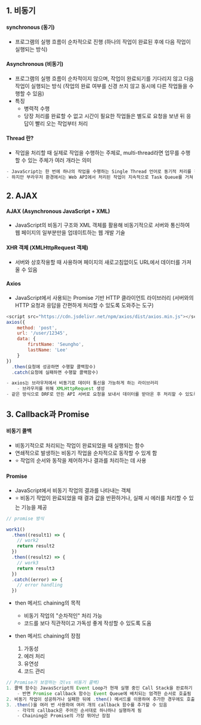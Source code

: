 ## 1. 비동기

#### synchronous (동기)
- 프로그램의 실행 흐름이 순차적으로 진행 (하나의 작업이 완료된 후에 다음 작업이 실행되는 방식)

#### Asynchronous (비동기)
- 프로그램의 실행 흐름이 순차적이지 않으며, 작업이 완료되기를 기다리지 않고 다음 작업이 실행되는 방식 (작업의 완료 여부를 신경 쓰지 않고 동시에 다른 작업들을 수행할 수 있음)
- 특징
  - 병력적 수행
  - 당장 처리를 완료할 수 없고 시간이 필요한 작업들은 별도로 요청을 보낸 뒤 응답이 빨리 오는 작업부터 처리

#### Thread 란?
- 작업을 처리할 때 실제로 작업을 수행하는 주체로, multi-thread라면 업무를 수행할 수 있는 주체가 여러 개라는 의미

```js 정리
- JavaScript는 한 번에 하나의 작업을 수행하는 Single Thread 언어로 동기적 처리를 진행
- 하지만 부라우저 환경에서는 Web API에서 처리된 작업이 지속적으로 Task Queue를 거쳐 Event Loop에 의해 Call Stack에 들어와 순차적으로 실행됨으로써 비동기 작업이 가능한 환경이 됨
```

## 2. AJAX

#### AJAX (Asynchronous JavaScript + XML)
- JavaScript의 비동기 구조와 XML 객체를 활용해 비동기적으로 서버와 통신하여 웹 페이지의 일부분만을 업데이트하는 웹 개발 기술

#### XHR 객체 (XMLHttpRequest 객체)
- 서버와 상호작용할 때 사용하며 페이지의 새로고침없이도 URL에서 데이터를 가져올 수 있음

#### Axios
- JavaScript에서 사용되는 Promise 기반 HTTP 클라이언트 라이브러리 (서버와의 HTTP 요청과 응답을 간편하게 처리할 수 있도록 도와주는 도구)
  
```js
<script src="https://cdn.jsdelivr.net/npm/axios/dist/axios.min.js"></script>
axios({
    method: 'post',
    url: '/user/12345',
    data: {
        firstName: 'Seungho',
        lastName: 'Lee'
    }
})
  .then(요청에 성공하면 수행할 콜백함수)
  .catch(요청에 실패하면 수행할 콜백함수)
```

```js 정리
- axios는 브라우저에서 비동기로 데이터 통신을 가능하게 하는 라이브러리
    - 브라우저를 위해 XMLHttpRequest 생성
- 같은 방식으로 DRF로 만든 API 서버로 요청을 보내서 데이터를 받아온 후 처리할 수 있도록 함
```

## 3. Callback과 Promise

#### 비동기 콜백
- 비동기적으로 처리되는 작업이 완료되었을 때 실행되는 함수
- 연쇄적으로 발생하는 비동기 작업을 순차적으로 동작할 수 있게 함
- :star: 작업의 순서와 동작을 제어하거나 결과를 처리하는 데 사용

#### Promise
- JavaScript에서 비동기 작업의 결과를 나타내는 객체
- :star: 비동기 작업이 완료되었을 때 결과 값을 반환하거나, 실패 시 에러를 처리할 수 있는 기능을 제공

```js
// promise 방식

work1()
  .then((result1) => {
    // work2
    return result2
  })
  .then((result2) => {
    // work3
    return result3
  })
  .catch((error) => {
    // error handling
  })
```

- then 메서드 chaining의 목적
  - 비동기 작업의 "순차적인" 처리 가능
  - 코드를 보다 직관적이고 가독성 좋게 작성할 수 있도록 도움

-  then 메서드 chaining의 장점
   1. 가동성
   2. 에러 처리
   3. 유연성
   4. 코드 관리

```js 정리
// Promise가 보장하는 것(vs 비동기 콜백)
1. 콜백 함수는 JavasScript의 Event Loop가 현재 실행 중인 Call Stack을 완료하기 이전에는 절대 호출되지 않음
    - 반면 Promise callback 함수는 Event Queue에 배치되는 엄격한 순서로 호출됨
2. 비동기 작업이 성공하거나 실패한 뒤에 .then() 메서드를 이용하여 추가한 경우에도 호출 순서를 보장하며 동작
3. .then()을 여러 번 사용하여 여러 개의 callback 함수를 추가할 수 있음
    - 각각의 callback은 주어진 순서대로 하나하나 실행하게 됨
    - Chaining은 Promise의 가장 뛰어난 장점
```